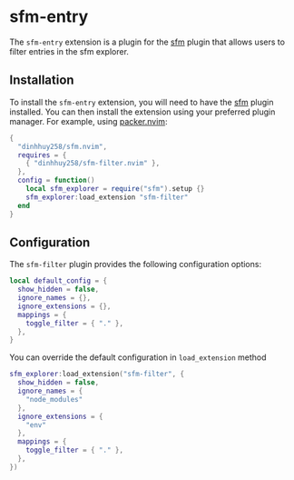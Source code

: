 # sfm-entry

The `sfm-entry` extension is a plugin for the [sfm](https://github.com/dinhhuy258/sfm.nvim) plugin that allows users to filter entries in the sfm explorer.

## Installation

To install the `sfm-entry` extension, you will need to have the [sfm](https://github.com/dinhhuy258/sfm.nvim) plugin installed. You can then install the extension using your preferred plugin manager. For example, using [packer.nvim](https://github.com/wbthomason/packer.nvim):

```lua
{
  "dinhhuy258/sfm.nvim",
  requires = {
    { "dinhhuy258/sfm-filter.nvim" },
  },
  config = function()
    local sfm_explorer = require("sfm").setup {}
    sfm_explorer:load_extension "sfm-filter"
  end
}
```

## Configuration

The `sfm-filter` plugin provides the following configuration options:

```lua
local default_config = {
  show_hidden = false,
  ignore_names = {},
  ignore_extensions = {},
  mappings = {
    toggle_filter = { "." },
  },
}
```

You can override the default configuration in `load_extension` method

```lua
sfm_explorer:load_extension("sfm-filter", {
  show_hidden = false,
  ignore_names = {
    "node_modules"
  },
  ignore_extensions = {
    "env"
  },
  mappings = {
    toggle_filter = { "." },
  },
})
```

